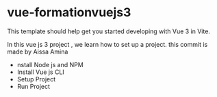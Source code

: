 # vue-formationvuejs3

This template should help get you started developing with Vue 3 in Vite.


In this vue js 3 project , we learn how to set up a project. this commit is made by Aissa Amina

- nstall Node js and NPM
- Install Vue js CLI 
- Setup Project
- Run Project
